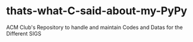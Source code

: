 # thats-what-C-said-about-my-PyPy
ACM Club's Repository to handle and maintain Codes and Datas for the Different SIGS
